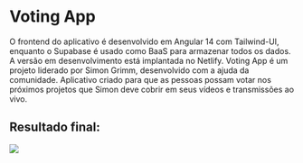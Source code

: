 # Voting App
O frontend do aplicativo é desenvolvido em Angular 14 com Tailwind-UI, enquanto o Supabase é usado como BaaS para armazenar todos os dados. A versão em desenvolvimento está implantada no Netlify.
Voting App é um projeto liderado por Simon Grimm, desenvolvido com a ajuda da comunidade. Aplicativo criado para que as pessoas possam votar nos próximos projetos que Simon deve cobrir em seus vídeos e transmissões ao vivo. 
## Resultado final:
<img src="https://github.com/claudiorfj/studies/blob/main/angular/votingApp/readme-image/finalss.png"/>